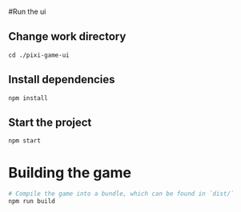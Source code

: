 
#Run the ui
## Change work directory
```
cd ./pixi-game-ui
```
## Install dependencies
```
npm install
```
## Start the project
```
npm start
```

# Building the game

```sh
# Compile the game into a bundle, which can be found in `dist/`
npm run build
```